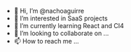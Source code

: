 - 👋 Hi, I’m @nachoaguirre
- 👀 I’m interested in SaaS projects
- 🌱 I’m currently learning React and CI4
- 💞️ I’m looking to collaborate on ...
- 📫 How to reach me ...

<!---
nachoaguirre/nachoaguirre is a ✨ special ✨ repository because its `README.md` (this file) appears on your GitHub profile.
You can click the Preview link to take a look at your changes.
--->
